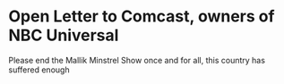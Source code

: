 # Open Letter to Comcast, owners of NBC Universal

Please end the Mallik Minstrel Show once and for all, this country has suffered enough
